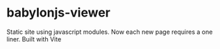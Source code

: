 # babylonjs-viewer
Static site using javascript modules. Now each new page requires a one liner. Built with Vite
